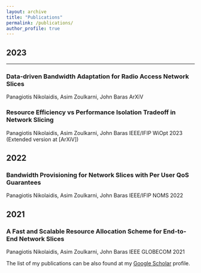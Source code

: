 ```yaml
---
layout: archive
title: "Publications"
permalink: /publications/
author_profile: true
---
```

## 2023
---
### Data-driven Bandwidth Adaptation for Radio Access Network Slices
Panagiotis Nikolaidis, Asim Zoulkarni, John Baras
ArXiV

### Resource Efficiency vs Performance Isolation Tradeoff in Network Slicing
Panagiotis Nikolaidis, Asim Zoulkarni, John Baras
IEEE/IFIP WiOpt 2023 (Extended version at [ArXiV])

## 2022

### Bandwidth Provisioning for Network Slices with Per User QoS Guarantees
Panagiotis Nikolaidis, Asim Zoulkarni, John Baras
IEEE/IFIP NOMS 2022

## 2021

### A Fast and Scalable Resource Allocation Scheme for End-to-End Network Slices
Panagiotis Nikolaidis, Asim Zoulkarni, John Baras
IEEE GLOBECOM 2021

The list of my publications can be also found at my <i class="fas fa-fw fa-graduation-cap"> </i> <a href="https://scholar.google.com/citations?user=ePqhoeIAAAAJ&hl=en"> Google Scholar</a> profile.<br/>


